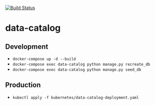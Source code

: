 [![Build Status](https://travis-ci.org/rso-projekt-leon/data-catalog.svg?branch=master)](https://travis-ci.org/rso-projekt-leon/data-catalog)

# data-catalog

## Development
- `docker-compose up -d --build`
- `docker-compose exec data-catalog python manage.py recreate_db`
- `docker-compose exec data-catalog python manage.py seed_db`

## Production 
- `kubectl apply -f kubernetes/data-catalog-deployment.yaml`